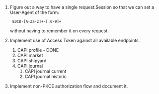 1. Figure out a way to have a single request.Session so that we can set
a User-Agent of the form:

		EDCD-[A-Za-z]+-[.0-9]+
    without having to remember it on every request.

1. Implement use of Access Token against all available endpoints.
	1. CAPI profile - DONE
	1. CAPI market
	1. CAPI shipyard
	1. CAPI journal
		1. CAPI journal current
		1. CAPI journal historic
1. Implement non-PKCE authorization flow and document it.
